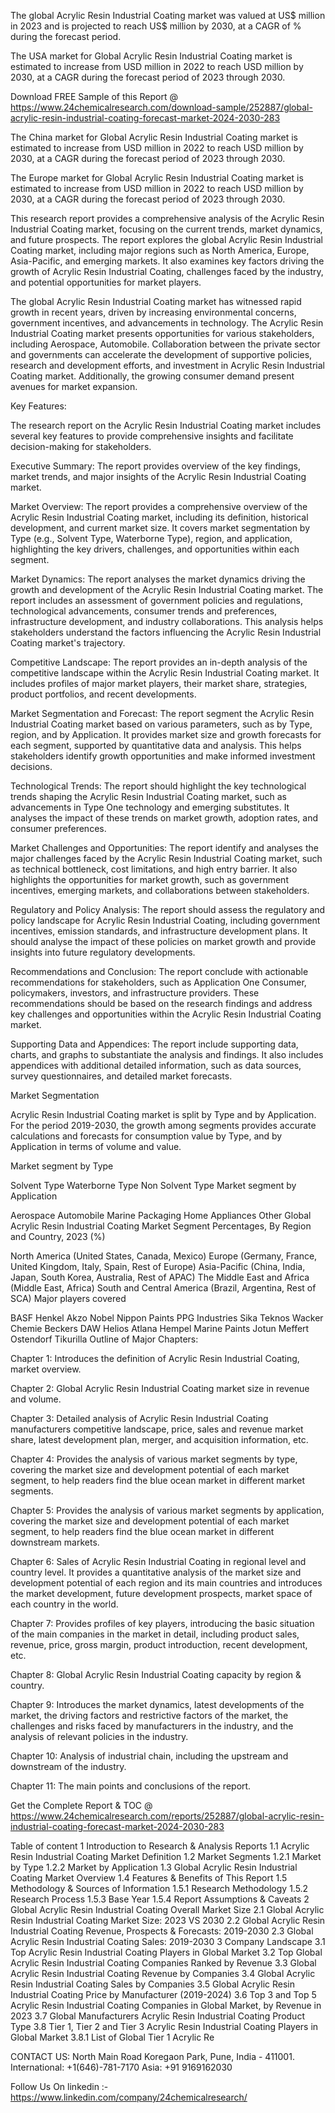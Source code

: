 The global Acrylic Resin Industrial Coating market was valued at US$ million in 2023 and is projected to reach US$ million by 2030, at a CAGR of % during the forecast period.

The USA market for Global Acrylic Resin Industrial Coating market is estimated to increase from USD million in 2022 to reach USD million by 2030, at a CAGR during the forecast period of 2023 through 2030.

Download FREE Sample of this Report @ https://www.24chemicalresearch.com/download-sample/252887/global-acrylic-resin-industrial-coating-forecast-market-2024-2030-283

The China market for Global Acrylic Resin Industrial Coating market is estimated to increase from USD million in 2022 to reach USD million by 2030, at a CAGR during the forecast period of 2023 through 2030.

The Europe market for Global Acrylic Resin Industrial Coating market is estimated to increase from USD million in 2022 to reach USD million by 2030, at a CAGR during the forecast period of 2023 through 2030.

This research report provides a comprehensive analysis of the Acrylic Resin Industrial Coating market, focusing on the current trends, market dynamics, and future prospects. The report explores the global Acrylic Resin Industrial Coating market, including major regions such as North America, Europe, Asia-Pacific, and emerging markets. It also examines key factors driving the growth of Acrylic Resin Industrial Coating, challenges faced by the industry, and potential opportunities for market players.

The global Acrylic Resin Industrial Coating market has witnessed rapid growth in recent years, driven by increasing environmental concerns, government incentives, and advancements in technology. The Acrylic Resin Industrial Coating market presents opportunities for various stakeholders, including Aerospace, Automobile. Collaboration between the private sector and governments can accelerate the development of supportive policies, research and development efforts, and investment in Acrylic Resin Industrial Coating market. Additionally, the growing consumer demand present avenues for market expansion.

Key Features:

The research report on the Acrylic Resin Industrial Coating market includes several key features to provide comprehensive insights and facilitate decision-making for stakeholders.

Executive Summary: The report provides overview of the key findings, market trends, and major insights of the Acrylic Resin Industrial Coating market.

Market Overview: The report provides a comprehensive overview of the Acrylic Resin Industrial Coating market, including its definition, historical development, and current market size. It covers market segmentation by Type (e.g., Solvent Type, Waterborne Type), region, and application, highlighting the key drivers, challenges, and opportunities within each segment.

Market Dynamics: The report analyses the market dynamics driving the growth and development of the Acrylic Resin Industrial Coating market. The report includes an assessment of government policies and regulations, technological advancements, consumer trends and preferences, infrastructure development, and industry collaborations. This analysis helps stakeholders understand the factors influencing the Acrylic Resin Industrial Coating market's trajectory.

Competitive Landscape: The report provides an in-depth analysis of the competitive landscape within the Acrylic Resin Industrial Coating market. It includes profiles of major market players, their market share, strategies, product portfolios, and recent developments.

Market Segmentation and Forecast: The report segment the Acrylic Resin Industrial Coating market based on various parameters, such as by Type, region, and by Application. It provides market size and growth forecasts for each segment, supported by quantitative data and analysis. This helps stakeholders identify growth opportunities and make informed investment decisions.

Technological Trends: The report should highlight the key technological trends shaping the Acrylic Resin Industrial Coating market, such as advancements in Type One technology and emerging substitutes. It analyses the impact of these trends on market growth, adoption rates, and consumer preferences.

Market Challenges and Opportunities: The report identify and analyses the major challenges faced by the Acrylic Resin Industrial Coating market, such as technical bottleneck, cost limitations, and high entry barrier. It also highlights the opportunities for market growth, such as government incentives, emerging markets, and collaborations between stakeholders.

Regulatory and Policy Analysis: The report should assess the regulatory and policy landscape for Acrylic Resin Industrial Coating, including government incentives, emission standards, and infrastructure development plans. It should analyse the impact of these policies on market growth and provide insights into future regulatory developments.

Recommendations and Conclusion: The report conclude with actionable recommendations for stakeholders, such as Application One Consumer, policymakers, investors, and infrastructure providers. These recommendations should be based on the research findings and address key challenges and opportunities within the Acrylic Resin Industrial Coating market.

Supporting Data and Appendices: The report include supporting data, charts, and graphs to substantiate the analysis and findings. It also includes appendices with additional detailed information, such as data sources, survey questionnaires, and detailed market forecasts.

Market Segmentation

Acrylic Resin Industrial Coating market is split by Type and by Application. For the period 2019-2030, the growth among segments provides accurate calculations and forecasts for consumption value by Type, and by Application in terms of volume and value.

Market segment by Type

Solvent Type
Waterborne Type
Non Solvent Type
Market segment by Application

Aerospace
Automobile
Marine
Packaging
Home Appliances
Other
Global Acrylic Resin Industrial Coating Market Segment Percentages, By Region and Country, 2023 (%)

North America (United States, Canada, Mexico)
Europe (Germany, France, United Kingdom, Italy, Spain, Rest of Europe)
Asia-Pacific (China, India, Japan, South Korea, Australia, Rest of APAC)
The Middle East and Africa (Middle East, Africa)
South and Central America (Brazil, Argentina, Rest of SCA)
Major players covered

BASF
Henkel
Akzo Nobel
Nippon Paints
PPG Industries
Sika
Teknos
Wacker Chemie
Beckers
DAW
Helios
Atlana
Hempel Marine Paints
Jotun
Meffert
Ostendorf
Tikurilla
Outline of Major Chapters:

Chapter 1: Introduces the definition of Acrylic Resin Industrial Coating, market overview.

Chapter 2: Global Acrylic Resin Industrial Coating market size in revenue and volume.

Chapter 3: Detailed analysis of Acrylic Resin Industrial Coating manufacturers competitive landscape, price, sales and revenue market share, latest development plan, merger, and acquisition information, etc.

Chapter 4: Provides the analysis of various market segments by type, covering the market size and development potential of each market segment, to help readers find the blue ocean market in different market segments.

Chapter 5: Provides the analysis of various market segments by application, covering the market size and development potential of each market segment, to help readers find the blue ocean market in different downstream markets.

Chapter 6: Sales of Acrylic Resin Industrial Coating in regional level and country level. It provides a quantitative analysis of the market size and development potential of each region and its main countries and introduces the market development, future development prospects, market space of each country in the world.

Chapter 7: Provides profiles of key players, introducing the basic situation of the main companies in the market in detail, including product sales, revenue, price, gross margin, product introduction, recent development, etc.

Chapter 8: Global Acrylic Resin Industrial Coating capacity by region & country.

Chapter 9: Introduces the market dynamics, latest developments of the market, the driving factors and restrictive factors of the market, the challenges and risks faced by manufacturers in the industry, and the analysis of relevant policies in the industry.

Chapter 10: Analysis of industrial chain, including the upstream and downstream of the industry.

Chapter 11: The main points and conclusions of the report.

Get the Complete Report & TOC @ https://www.24chemicalresearch.com/reports/252887/global-acrylic-resin-industrial-coating-forecast-market-2024-2030-283

Table of content
1 Introduction to Research & Analysis Reports
1.1 Acrylic Resin Industrial Coating Market Definition
1.2 Market Segments
1.2.1 Market by Type
1.2.2 Market by Application
1.3 Global Acrylic Resin Industrial Coating Market Overview
1.4 Features & Benefits of This Report
1.5 Methodology & Sources of Information
1.5.1 Research Methodology
1.5.2 Research Process
1.5.3 Base Year
1.5.4 Report Assumptions & Caveats
2 Global Acrylic Resin Industrial Coating Overall Market Size
2.1 Global Acrylic Resin Industrial Coating Market Size: 2023 VS 2030
2.2 Global Acrylic Resin Industrial Coating Revenue, Prospects & Forecasts: 2019-2030
2.3 Global Acrylic Resin Industrial Coating Sales: 2019-2030
3 Company Landscape
3.1 Top Acrylic Resin Industrial Coating Players in Global Market
3.2 Top Global Acrylic Resin Industrial Coating Companies Ranked by Revenue
3.3 Global Acrylic Resin Industrial Coating Revenue by Companies
3.4 Global Acrylic Resin Industrial Coating Sales by Companies
3.5 Global Acrylic Resin Industrial Coating Price by Manufacturer (2019-2024)
3.6 Top 3 and Top 5 Acrylic Resin Industrial Coating Companies in Global Market, by Revenue in 2023
3.7 Global Manufacturers Acrylic Resin Industrial Coating Product Type
3.8 Tier 1, Tier 2 and Tier 3 Acrylic Resin Industrial Coating Players in Global Market
3.8.1 List of Global Tier 1 Acrylic Re

CONTACT US:
North Main Road Koregaon Park, Pune, India - 411001.
International: +1(646)-781-7170
Asia: +91 9169162030

Follow Us On linkedin :- https://www.linkedin.com/company/24chemicalresearch/
